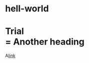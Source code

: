 # hell-world
Trial  
= Another heading  
=======
A[link](https://sites.google.com/site/ananthapadmanabhanraghuraman)

